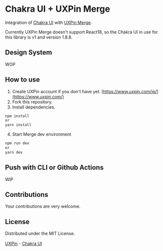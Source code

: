 # Chakra UI + UXPin Merge

Integration of [Chakra UI](https://v1.chakra-ui.com/) with [UXPin Merge](https://www.uxpin.com/merge).

Currently UXPin Merge doesn't support React18, so the Chakra UI in use for this library is v1 and version 1.8.8.

## Design System

WOP

## How to use

1. Create UXPin account if you don't have yet.
   [https://www.uxpin.com/jp/](https://www.uxpin.com/)
2. Fork this repository.
3. Install dependencies.

```sh
npm install
or
yarn install
```

4. Start Merge dev environment

```sh
npm run dev
or
yarn dev
```

## Push with CLI or Github Actions

WIP

## Contributions

Your contributions are very welcome.

## License

Distributed under the MIT License.

[UXPin](https://www.uxpin.com/) ･ [Chakra UI](https://v1.chakra-ui.com/)
